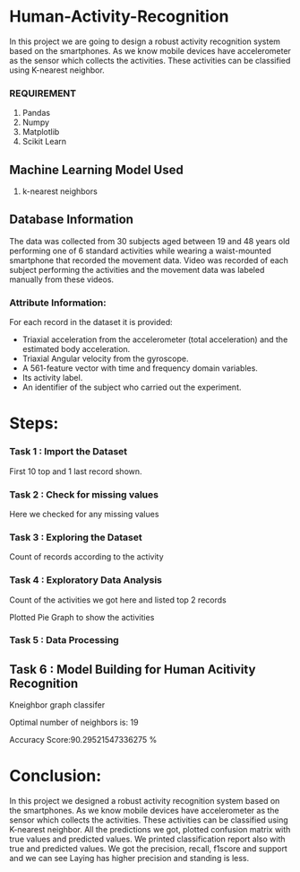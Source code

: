 # Human-Activity-Recognition
In this project we are going to design a robust activity recognition system based on the smartphones. As we know mobile devices have accelerometer as the sensor which collects the activities. These activities can be classified using K-nearest neighbor.

### REQUIREMENT
1. Pandas
2. Numpy
3. Matplotlib
4. Scikit Learn

## Machine Learning Model Used
1. k-nearest neighbors

## Database Information

The data was collected from 30 subjects aged between 19 and 48 years old performing one of 6 standard activities while wearing a waist-mounted smartphone that recorded the movement data. Video was recorded of each subject performing the activities and the movement data was labeled manually from these videos.

 
### Attribute Information:

For each record in the dataset it is provided:
- Triaxial acceleration from the accelerometer (total acceleration) and the estimated body acceleration.
- Triaxial Angular velocity from the gyroscope.
- A 561-feature vector with time and frequency domain variables.
- Its activity label.
- An identifier of the subject who carried out the experiment.

# Steps:

### Task 1 : Import the Dataset
First 10 top and 1 last record shown.

### Task 2 : Check for missing values
Here we checked for any missing values

### Task 3 : Exploring the Dataset
Count of records according to the activity

### Task 4 : Exploratory Data Analysis
Count of the activities we got here and listed top 2 records

Plotted Pie Graph to show the activities

### Task 5 : Data Processing

## Task 6 : Model Building for Human Acitivity Recognition
Kneighbor graph classifer

Optimal number of neighbors is: 19

Accuracy Score:90.29521547336275 %

# Conclusion:
In this project we designed a robust activity recognition system based on the smartphones. As we know mobile devices have accelerometer as the sensor which collects the activities. These activities can be classified using K-nearest neighbor. All the predictions we got, plotted confusion matrix with true values and predicted values. We printed classification report also with true and predicted values. We got the precision, recall, f1score and support and we can see Laying has higher precision and standing is less.
